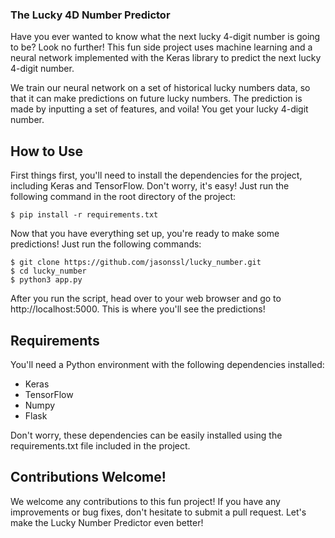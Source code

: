 ### The Lucky 4D Number Predictor ###
Have you ever wanted to know what the next lucky 4-digit number is going to be? Look no further! This fun side project uses machine learning and a neural network implemented with the Keras library to predict the next lucky 4-digit number.

We train our neural network on a set of historical lucky numbers data, so that it can make predictions on future lucky numbers. The prediction is made by inputting a set of features, and voila! You get your lucky 4-digit number.

## How to Use ##
First things first, you'll need to install the dependencies for the project, including Keras and TensorFlow. Don't worry, it's easy! Just run the following command in the root directory of the project:

```
$ pip install -r requirements.txt
```

Now that you have everything set up, you're ready to make some predictions! Just run the following commands:

```
$ git clone https://github.com/jasonssl/lucky_number.git
$ cd lucky_number
$ python3 app.py
```

After you run the script, head over to your web browser and go to http://localhost:5000. This is where you'll see the predictions!

## Requirements ##
You'll need a Python environment with the following dependencies installed:

- Keras
- TensorFlow
- Numpy
- Flask

Don't worry, these dependencies can be easily installed using the requirements.txt file included in the project.

## Contributions Welcome! ##
We welcome any contributions to this fun project! If you have any improvements or bug fixes, don't hesitate to submit a pull request. Let's make the Lucky Number Predictor even better!